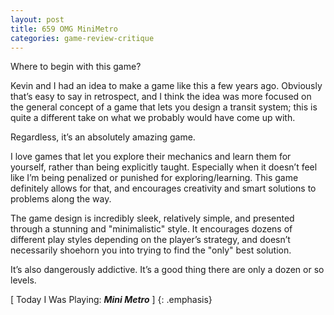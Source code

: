 ```yaml
---
layout: post
title: 659 OMG MiniMetro
categories: game-review-critique
---
```

Where to begin with this game?

Kevin and I had an idea to make a game like this a few years ago.  Obviously that’s easy to say in retrospect, and I think the idea was more focused on the general concept of a game that lets you design a transit system; this is quite a different take on what we probably would have come up with.

Regardless, it’s an absolutely amazing game.

I love games that let you explore their mechanics and learn them for yourself, rather than being explicitly taught.  Especially when it doesn’t feel like I’m being penalized or punished for exploring/learning.  This game definitely allows for that, and encourages creativity and smart solutions to problems along the way.

The game design is incredibly sleek, relatively simple, and presented through a stunning and "minimalistic" style.  It encourages dozens of different play styles depending on the player’s strategy, and doesn’t necessarily shoehorn you into trying to find the "only" best solution.

It’s also dangerously addictive.  It’s a good thing there are only a dozen or so levels.

[ Today I Was Playing: ***Mini Metro*** ]
{: .emphasis}